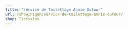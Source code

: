 ```yaml
---
title: "Service de Toilettage Annie Dufour"
url: /shawinigan/service-de-toilettage-annie-dufour/
shop: Tiersalon
---
```

